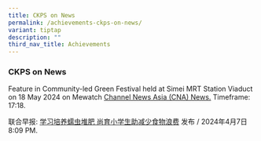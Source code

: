 ```yaml
---
title: CKPS on News
permalink: /achievements-ckps-on-news/
variant: tiptap
description: ""
third_nav_title: Achievements
---
```

<h3>CKPS on News</h3>
<p>Feature in Community-led Green Festival held at Simei MRT Station Viaduct
on 18 May 2024 on Mewatch <a href="https://www.mewatch.sg/watch/May-2024-CNA-Singapore-Tonight-459419" rel="noopener noreferrer nofollow" target="_blank">Channel News Asia (CNA) News.</a> Timeframe:
17:18.
<br>
</p>
<p>联合早报: <a href="https://www.zaobao.com.sg/news/singapore/story20240407-3205604?amp" rel="noopener noreferrer nofollow" target="_blank">学习培养蠕虫堆肥 尚育小学生助减少食物浪费</a> 发布
/ 2024年4月7日 8:09 PM.</p>